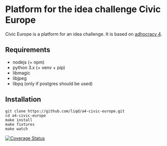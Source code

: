 #  Platform for the idea challenge Civic Europe

Civic Europe is a platform for an idea challenge. It is
based on [adhocracy 4](https://github.com/liqd/adhocracy4).

## Requirements

*   nodejs (+ npm)
*   python 3.x (+ venv + pip)
*   libmagic
*   libjpeg
*   libpq (only if postgres should be used)

## Installation

    git clone https://github.com/liqd/a4-civic-europe.git
    cd a4-civic-europe
    make install
    make fixtures
    make watch


[![Coverage Status](https://coveralls.io/repos/github/liqd/a4-civic-europe/badge.svg?branch=master)](https://coveralls.io/github/liqd/a4-civic-europe?branch=master)
